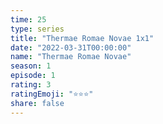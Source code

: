 ```yaml
---
time: 25
type: series
title: "Thermae Romae Novae 1x1"
date: "2022-03-31T00:00:00"
name: "Thermae Romae Novae"
season: 1
episode: 1
rating: 3
ratingEmoji: "⭐️⭐️⭐️"
share: false
---
```

